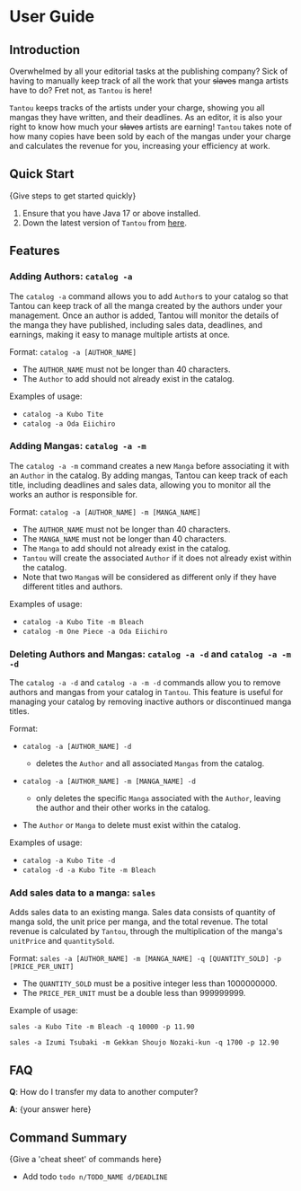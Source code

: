 # User Guide

## Introduction

Overwhelmed by all your editorial tasks at the publishing company? Sick of having to manually keep track of all the work
that your ~~slaves~~ manga artists have to do? Fret not, as `Tantou` is here!

`Tantou` keeps tracks of the artists under your charge, showing you all mangas they have written, and their deadlines. 
As an editor, it is also your right to know how much your ~~slaves~~ artists are earning! `Tantou` takes note of how
many copies have been sold by each of the mangas under your charge and calculates the revenue for you, increasing your 
efficiency at work.

## Quick Start

{Give steps to get started quickly}

1. Ensure that you have Java 17 or above installed.
1. Down the latest version of `Tantou` from [here](http://link.to/duke).

## Features

### Adding Authors: `catalog -a`

The `catalog -a` command allows you to add `Author`s to your catalog so that Tantou can keep track of all the manga created 
by the authors under your management. Once an author is added, Tantou will monitor the details of the manga they have published, 
including sales data, deadlines, and earnings, making it easy to manage multiple artists at once.

Format: `catalog -a [AUTHOR_NAME]`

* The `AUTHOR_NAME` must not be longer than 40 characters.
* The `Author` to add should not already exist in the catalog.

Examples of usage:
* `catalog -a Kubo Tite`
* `catalog -a Oda Eiichiro`


### Adding Mangas: `catalog -a -m`

The `catalog -a -m` command creates a new `Manga` before associating it with an `Author` in the catalog. By adding mangas, Tantou can keep track of each title, 
including deadlines and sales data, allowing you to monitor all the works an author is responsible for.

Format: `catalog -a [AUTHOR_NAME] -m [MANGA_NAME]`

* The `AUTHOR_NAME` must not be longer than 40 characters.
* The `MANGA_NAME` must not be longer than 40 characters.
* The `Manga` to add should not already exist in the catalog.
* `Tantou` will create the associated `Author` if it does not already exist within the catalog.
* Note that two `Manga`s will be considered as different only if they have different titles and authors.

Examples of usage:
* `catalog -a Kubo Tite -m Bleach`
* `catalog -m One Piece -a Oda Eiichiro`

### Deleting Authors and Mangas: `catalog -a -d` and `catalog -a -m -d`

The `catalog -a -d` and `catalog -a -m -d` commands allow you to remove authors and mangas from your catalog in `Tantou`. 
This feature is useful for managing your catalog by removing inactive authors or discontinued manga titles.

Format:
* `catalog -a [AUTHOR_NAME] -d`
  * deletes the `Author` and all associated `Mangas` from the catalog.
* `catalog -a [AUTHOR_NAME] -m [MANGA_NAME] -d`
  * only deletes the specific `Manga` associated with the `Author`, leaving the author and their other works in the catalog.


* The `Author` or `Manga` to delete must exist within the catalog.


Examples of usage:
* `catalog -a Kubo Tite -d`
* `catalog -d -a Kubo Tite -m Bleach`


### Add sales data to a manga: `sales`
Adds sales data to an existing manga. Sales data consists of quantity of manga sold, the unit price per manga, and the 
total revenue. The total revenue is calculated by `Tantou`, through the multiplication of the manga's `unitPrice` and
`quantitySold`.

Format: `sales -a [AUTHOR_NAME] -m [MANGA_NAME] -q [QUANTITY_SOLD] -p [PRICE_PER_UNIT]`

* The `QUANTITY_SOLD` must be a positive integer less than 1000000000.
* The `PRICE_PER_UNIT` must be a double less than 999999999.

Example of usage: 

`sales -a Kubo Tite -m Bleach -q 10000 -p 11.90`

`sales -a Izumi Tsubaki -m Gekkan Shoujo Nozaki-kun -q 1700 -p 12.90`


## FAQ

**Q**: How do I transfer my data to another computer? 

**A**: {your answer here}

## Command Summary

{Give a 'cheat sheet' of commands here}

* Add todo `todo n/TODO_NAME d/DEADLINE`
